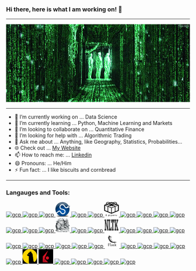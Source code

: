 ### Hi there, here is what I am working on! 👋 

---

![cover](https://github.com/johnjdailey/johnjdailey/blob/main/images/giphy.gif)

---

- 🔭 I’m currently working on ... Data Science
- 🌱 I’m currently learning ... Python, Machine Learning and Markets
- 👯 I’m looking to collaborate on ... Quantitative Finance
- 🤔 I’m looking for help with ... Algorithmic Trading 
- 💬 Ask me about ... Anything, like Geography, Statistics, Probabilities... 
- 🌐 Check out ... [My Website](https://johnjdailey.github.io/)
- 📫 How to reach me: ... [Linkedin](https://www.linkedin.com/in/johnjdailey/)
- 😄 Pronouns: ... He/Him
- ⚡ Fun fact: ... I like biscuits and cornbread

---

### Langauges and Tools:
   <a href="https://www.python.org/" target="_blank"> <img src="https://www.vectorlogo.zone/logos/python/python-icon.svg" alt="gcp" width="40" height="40"/> </a>  </a>
   <a href="https://numpy.org/" target="_blank"> <img src="https://www.vectorlogo.zone/logos/numpy/numpy-icon.svg" alt="gcp" width="40" height="40"/> </a>  </a>
   <a href="https://pandas.pydata.org/" target="_blank"> <img src="https://www.vectorlogo.zone/logos/usepanda/usepanda-icon.svg" alt="gcp" width="40" height="40"/> </a>  </a>
   <a href="https://www.scipy.org/" target="_blank"> <img src="https://github.com/johnjdailey/johnjdailey/blob/main/images/scipy.png" alt="gcp" width="40" height="40"/> </a>  </a>
   <a href="https://matplotlib.org/" target="_blank"> <img src="https://upload.wikimedia.org/wikipedia/commons/8/84/Matplotlib_icon.svg" alt="gcp" width="40" height="40"/> </a>  </a>
   <a href="https://seaborn.pydata.org/" target="_blank"> <img src="https://user-images.githubusercontent.com/315810/92255199-f6707f80-ee9f-11ea-9b8d-182dba6a0c59.png" alt="gcp" width="40" height="40"/> </a>  </a>
   <a href="https://docs.pipenv.org/" target="_blank"> <img src="https://github.com/johnjdailey/johnjdailey/blob/main/images/pipenv.png" alt="gcp" width="40" height="40"/> </a>  </a>
   <a href="https://www.anaconda.com/" target="_blank"> <img src="https://upload.wikimedia.org/wikipedia/commons/e/ea/Conda_logo.svg" alt="gcp" width="40" height="40"/> </a>  </a>
   <a href="https://jupyter.org/" target="_blank"> <img src="https://www.vectorlogo.zone/logos/jupyter/jupyter-icon.svg" alt="gcp" width="40" height="40"/> </a>  </a>
   <a href="https://www.r-project.org/" target="_blank"> <img src="https://www.vectorlogo.zone/logos/r-project/r-project-icon.svg" alt="gcp" width="40" height="40"/> </a>  </a>
   <a href="https://www.sqlite.org/" target="_blank"> <img src="https://www.vectorlogo.zone/logos/sqlite/sqlite-icon.svg" alt="gcp" width="40" height="40"/> </a>  </a>
   <a href="https://www.postgresql.org/" target="_blank"> <img src="https://www.vectorlogo.zone/logos/postgresql/postgresql-icon.svg" alt="gcp" width="40" height="40"/> </a>  </a>
   <a href="https://www.mongodb.com/" target="_blank"> <img src="https://www.vectorlogo.zone/logos/mongodb/mongodb-icon.svg" alt="gcp" width="40" height="40"/> </a>  </a>
   <a href="https://docs.python-requests.org/" target="_blank"> <img src="https://upload.wikimedia.org/wikipedia/commons/a/aa/Requests_Python_Logo.png" alt="gcp" width="40" height="40"/> </a>  </a>
   <a href="https://www.crummy.com/software/BeautifulSoup/" target="_blank"> <img src="https://github.com/johnjdailey/johnjdailey/blob/main/images/bsoup.jpg" alt="gcp" width="40" height="40"/> </a>  </a>
   <a href="https://spacy.io/" target="_blank"> <img src="https://upload.wikimedia.org/wikipedia/commons/8/88/SpaCy_logo.svg" alt="gcp" width="40" height="40"/> </a>  </a>
   <a href="https://radimrehurek.com/gensim/" target="_blank"> <img src="https://upload.wikimedia.org/wikipedia/en/b/b1/Gensim_logo.png" alt="gcp" width="40" height="40"/> </a>  </a>
   <a href="https://www.nltk.org/" target="_blank"> <img src="https://github.com/johnjdailey/johnjdailey/blob/main/images/NLTK.png" alt="gcp" width="40" height="40"/> </a>  </a>
   <a href="https://scikit-learn.org/" target="_blank"> <img src="https://upload.wikimedia.org/wikipedia/commons/0/05/Scikit_learn_logo_small.svg" alt="gcp" width="40" height="40"/> </a>  </a>
   <a href="https://xgboost.ai/" target="_blank"> <img src="https://upload.wikimedia.org/wikipedia/commons/6/69/XGBoost_logo.png" alt="gcp" width="40" height="40"/> </a>  </a>
   <a href="https://keras.io/" target="_blank"> <img src="https://upload.wikimedia.org/wikipedia/commons/a/ae/Keras_logo.svg" alt="gcp" width="40" height="40"/> </a>  </a>
   <a href="https://www.tensorflow.org/" target="_blank"> <img src="https://upload.wikimedia.org/wikipedia/commons/2/2d/Tensorflow_logo.svg" alt="gcp" width="40" height="40"/> </a>  </a>
   <a href="https://opencv.org/" target="_blank"> <img src="https://upload.wikimedia.org/wikipedia/commons/5/53/OpenCV_Logo_with_text.png" alt="gcp" width="40" height="40"/> </a>  </a>
   <a href="https://plotly.com/" target="_blank"> <img src="https://www.vectorlogo.zone/logos/plot_ly/plot_ly-icon.svg" alt="gcp" width="40" height="40"/> </a>  </a>
   <a href="https://visualstudio.microsoft.com/" target="_blank"> <img src="https://www.vectorlogo.zone/logos/visualstudio_code/visualstudio_code-icon.svg" alt="gcp" width="40" height="40"/> </a>  </a>
   <a href="https://git-scm.com/" target="_blank"> <img src="https://www.vectorlogo.zone/logos/git-scm/git-scm-icon.svg" alt="gcp" width="40" height="40"/> </a>  </a>
   <a href="https://github.com/johnjdailey" target="_blank"> <img src="https://www.vectorlogo.zone/logos/github/github-icon.svg" alt="gcp" width="40" height="40"/> </a>  </a>
   <a href="https://www.heroku.com/" target="_blank"> <img src="https://www.vectorlogo.zone/logos/heroku/heroku-icon.svg" alt="gcp" width="40" height="40"/> </a>  </a>
   <a href="https://flask.palletsprojects.com/en/2.0.x/" target="_blank"> <img src="https://github.com/johnjdailey/johnjdailey/blob/main/images/flask.jpeg" alt="gcp" width="40" height="40"/> </a>  </a>
   <a href="https://aws.amazon.com/" target="_blank"> <img src="https://www.vectorlogo.zone/logos/amazon_aws/amazon_aws-icon.svg" alt="gcp" width="40" height="40"/> </a>  </a>
   <a href="https://www.docker.com/" target="_blank"> <img src="https://www.vectorlogo.zone/logos/docker/docker-icon.svg" alt="gcp" width="40" height="40"/> </a>  </a>
   <a href="https://www.arcgis.com/" target="_blank"> <img src="https://upload.wikimedia.org/wikipedia/commons/d/df/ArcGIS_logo.png" alt="gcp" width="40" height="40"/> </a>  </a>
   <a href="https://www.linux.org/" target="_blank"> <img src="https://www.vectorlogo.zone/logos/linux/linux-icon.svg" alt="gcp" width="40" height="40"/> </a>  </a>
   <a href="https://ubuntu.com/" target="_blank"> <img src="https://www.vectorlogo.zone/logos/ubuntu/ubuntu-icon.svg" alt="gcp" width="40" height="40"/> </a>  </a>
   <a href="https://alpaca.markets/" target="_blank"> <img src="https://github.com/johnjdailey/johnjdailey/blob/main/images/alpaca.png" alt="gcp" width="40" height="40"/> </a>  </a>
    <a href="https://www.interactivebrokers.com/" target="_blank"> <img src="https://github.com/johnjdailey/johnjdailey/blob/main/images/IBKR.jpg" alt="gcp" width="40" height="40"/> </a>  </a>
    <a href="https://slack.com/" target="_blank"> <img src="https://www.vectorlogo.zone/logos/slack/slack-icon.svg" alt="gcp" width="40" height="40"/> </a>  </a>
    <a href="https://zoom.us/" target="_blank"> <img src="https://www.vectorlogo.zone/logos/zoomus/zoomus-icon.svg" alt="gcp" width="40" height="40"/> </a>  </a>
    <a href="https://asana.com/" target="_blank"> <img src="https://brandslogos.com/wp-content/uploads/images/large/asana-logo.png" alt="gcp" width="40" height="40"/> </a>  </a>
    <a href="https://www.atlassian.com/" target="_blank"> <img src="https://www.vectorlogo.zone/logos/atlassian_jira/atlassian_jira-icon.svg" alt="gcp" width="40" height="40"/> </a>  </a>
    <a href="https://trello.com/" target="_blank"> <img src="https://www.vectorlogo.zone/logos/trello/trello-icon.svg" alt="gcp" width="40" height="40"/> </a>  </a>
    
